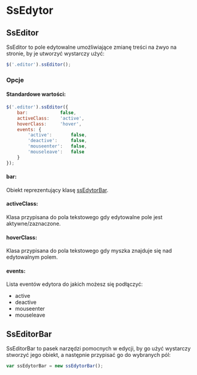# SsEdytor #

## SsEditor ##

SsEditor to pole edytowalne umożliwiające zmianę treści na żwyo na stronie, by je utworzyć wystarczy użyć:

```js
$('.editor').ssEditor();
```

### Opcje ###

#### Standardowe wartości: ####

```js
$('.editor').ssEditor({
	bar: 			false,
	activeClass: 	'active',
	hoverClass: 	'hover',
	events: {
		'active': 		false,
		'deactive': 	false,
		'mouseenter':	false,
		'mouseleave': 	false
	}
});
```

#### bar: ####
Obiekt reprezentujący klasę [ssEdytorBar](#sseditorbar).

#### activeClass: ####
Klasa przypisana do pola tekstowego gdy edytowalne pole jest aktywne/zaznaczone.

#### hoverClass: ####
Klasa przypisana do pola tekstowego gdy myszka znajduje się nad edytowalnym polem.

#### events: ####
Lista eventów edytora do jakich możesz się podłączyć:

* active
* deactive
* mouseenter
* mouseleave

## SsEditorBar ##

SsEditorBar to pasek narzędzi pomocnych w edycji, by go użyć wystarczy stworzyć jego obiekt, a następnie przypisać go do wybranych pól:

```js
var ssEdytorBar = new ssEdytorBar();
```